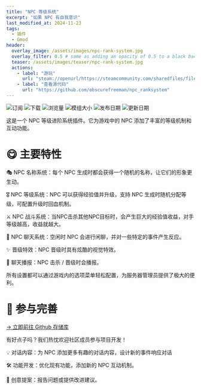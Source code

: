```yaml
---
title: "NPC 等级系统"
excerpt: "如果 NPC 有自我意识"
last_modified_at: 2024-11-23
tags:
  - 插件
  - Gmod
header:
  overlay_image: /assets/images/npc-rank-system.jpg
  overlay_filter: 0.5 # same as adding an opacity of 0.5 to a black background
  teaser: /assets/images/teaser/npc-rank-system.jpg
  actions:
    - label: "游玩"
      url: "steam://openurl/https://steamcommunity.com/sharedfiles/filedetails/?id=3364360854"
    - label: "查看源代码"
      url: "https://github.com/obscurefreeman/npc_ranksystem"
---
```


![订阅](https://img.shields.io/steam/subscriptions/3364360854?style=for-the-badge&label=订阅&color=b4e419) ![下载](https://img.shields.io/steam/downloads/3364360854?style=for-the-badge&label=下载&color=00adb5) ![浏览量](https://img.shields.io/steam/views/3364360854?style=for-the-badge&label=浏览量&color=ff5719) ![模组大小](https://img.shields.io/steam/size/3364360854?style=for-the-badge&label=模组大小&color=2ea043)
![发布日期](https://img.shields.io/steam/release-date/3364360854?style=for-the-badge&label=发布日期&color=ffb300) ![更新日期](https://img.shields.io/steam/update-date/3364360854?style=for-the-badge&label=更新日期&color=515de9)

这是一个 NPC 等级进阶系统插件。它为游戏中的 NPC 添加了丰富的等级机制和互动功能。

# 😋 主要特性

🎭 NPC 名称系统：每个 NPC 生成时都会获得一个随机的名称，让它们的形象更生动。

🎖️ NPC 等级系统：NPC 可以获得经验值并升级，支持 NPC 生成时随机分配等级，可配置升级时回血机制。

⚔️ NPC 战斗系统：当NPC击杀其他NPC目标时，会产生巨大的经验值收益，对手等级越高，收益就越大。

💬 NPC 聊天系统：空闲时 NPC 会进行闲聊，并对一些特定的事件产生反应。

✨ 晋级特效：NPC 晋级时具有炫酷的视觉特效。

📢 聊天播报：NPC 击杀 / 晋级时会播报。

所有设置都可以通过游戏内的选项菜单轻松配置，为服务器管理员提供了极大的便利。

# 🌟 参与完善

[→ 立即前往 Github 存储库](https://github.com/obscurefreeman/npc_ranksystem)

有好点子吗？我们热忱欢迎社区成员参与项目开发！

💡 对话内容：为 NPC 添加更多有趣的对话内容，设计新的事件响应对话

🛠️ 功能开发：优化现有功能，添加新的 NPC 互动机制。

🎨 创意提案：报告问题或提供改进建议。
